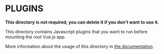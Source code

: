 # PLUGINS

**This directory is not required, you can delete it if you don't want to use it.**

This directory contains Javascript plugins that you want to run before mounting the root Vue.js app.

More information about the usage of this directory in [the documentation](https://nuxtjs.org/guide/plugins).
